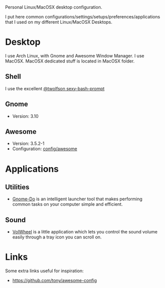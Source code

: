 Personal Linux/MacOSX desktop configuration.

I put here common configurations/settings/setups/preferences/applications that I used on my different Linux/MacOSX Desktops.

# Desktop

I use Arch Linux, with Gnome and Awesome Window Manager.
I use MacOSX. MacOSX dedicated stuff is located in MacOSX folder.

## Shell

I use the excellent [@twolfson sexy-bash-prompt](https://github.com/barraq/sexy-bash-prompt)

## Gnome

* Version: 3.10

## Awesome

* Version: 3.5.2-1
* Configuration: [config/awesome](config/awesome)

# Applications

## Utilities

* [Gnome-Do](https://launchpad.net/do) is an intelligent launcher tool that makes performing common tasks on your computer simple and efficient.

## Sound

* [VolWheel](http://oliwer.net/b/volwheel.html) is a little application which lets you control the sound volume easily through a tray icon you can scroll on.

# Links

Some extra links useful for inspiration:

- https://github.com/tony/awesome-config
